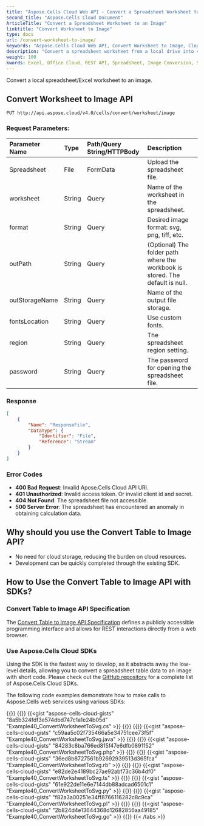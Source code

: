 ```yaml
---
title: "Aspose.Cells Cloud Web API - Convert a Spreadsheet Worksheet to an Image"
second_title: "Aspose.Cells Cloud Document"
ArticleTitle: "Convert a Spreadsheet Worksheet to an Image"
linktitle: "Convert Worksheet to Image"
type: docs
url: /convert-worksheet-to-image/
keywords: "Aspose.Cells Cloud Web API, Convert Worksheet to Image, Cloud Conversion, Image Format Conversion, Excel to Image, REST"
description: "Convert a spreadsheet worksheet from a local drive into various image formats efficiently using Aspose.Cells API."
weight: 100
kwords: Excel, Office Cloud, REST API, Spreadsheet, Image Conversion, SVG, PNG, TIFF, Cloud Services, Local to Cloud Conversion, Match all blank cells in an Excel worksheet
---
```


Convert a local spreadsheet/Excel worksheet to an image.

## **Convert Worksheet to Image API**

```http
PUT http://api.aspose.cloud/v4.0/cells/convert/worksheet/image
```

### **Request Parameters:**

| Parameter Name | Type | Path/Query String/HTTPBody | Description |
| :- | :- | :- |:- |
| Spreadsheet | File | FormData | Upload the spreadsheet file. |
| worksheet | String | Query | Name of the worksheet in the spreadsheet. |
| format | String | Query | Desired image format: svg, png, tiff, etc. |
| outPath | String | Query | (Optional) The folder path where the workbook is stored. The default is null. |
| outStorageName | String | Query | Name of the output file storage. |
| fontsLocation | String | Query | Use custom fonts. |
| region | String | Query | The spreadsheet region setting. |
| password | String | Query | The password for opening the spreadsheet file. |

### **Response**

```json
[
    {
        "Name": "ResponseFile",
        "DataType": {
            "Identifier": "File",
            "Reference": "Stream"
        }
    }
]
```

### Error Codes

- **400 Bad Request**: Invalid Apose.Cells Cloud API URI.
- **401 Unauthorized**: Invalid access token. Or invalid client id and secret.
- **404 Not Found**: The spreadsheet file not accessible.
- **500 Server Error**: The spreadsheet has encountered an anomaly in obtaining calculation data.

## Why should you use the Convert Table to Image API?

- No need for cloud storage, reducing the burden on cloud resources.
- Development can be quickly completed through the existing SDK.

## How to Use the Convert Table to Image API with SDKs?

### Convert Table to Image API Specification

The [Convert Table to Image API Specification](https://reference.aspose.cloud/cells/#/ConversionController/ConvertWorksheetToImage) defines a publicly accessible programming interface and allows for REST interactions directly from a web browser.

### Use Aspose.Cells Cloud SDKs

Using the SDK is the fastest way to develop, as it abstracts away the low-level details, allowing you to convert a spreadsheet table data to an image with short code.
Please check out the [GitHub repository](https://github.com/aspose-cells-cloud) for a complete list of Aspose.Cells Cloud SDKs.

The following code examples demonstrate how to make calls to Aspose.Cells web services using various SDKs:

{{<tabs tabTotal="8" tabID="1" tabName1="C#" tabName2="Java" tabName3="PHP" tabName4="Ruby" tabName5="Node.js" tabName6="Python" tabName7="Perl" tabName8="Go" >}}
{{<tab tabNum="1" >}}
{{<gist "aspose-cells-cloud-gists" "8a5b324fdf3e574dbd747c1a1e24b05d" "Example40_ConvertWorksheetToSvg.cs" >}}
{{</tab>}}
{{<tab tabNum="2" >}}
{{<gist "aspose-cells-cloud-gists" "c59aa5c02f735466a5e34751cee73f5f" "Example40_ConvertWorksheetToSvg.java" >}}
{{</tab>}}
{{<tab tabNum="3" >}}
{{<gist "aspose-cells-cloud-gists" "84283c8ba766ed815f47e6dfb0891152" "Example40_ConvertWorksheetToSvg.php" >}}
{{</tab>}}
{{<tab tabNum="4" >}}
{{<gist "aspose-cells-cloud-gists" "36ed8b8727561b92692939513d365fca" "Example40_ConvertWorksheetToSvg.rb" >}}
{{</tab>}}
{{<tab tabNum="5" >}}
{{<gist "aspose-cells-cloud-gists" "e82de2e4189bc27ae92abf73c36b4df0" "Example40_ConvertWorksheetToSvg.ts" >}}
{{</tab>}}
{{<tab tabNum="6" >}}
{{<gist "aspose-cells-cloud-gists" "61e922de11e6e7144db88adcad6501c1" "Example40_ConvertWorksheetToSvg.py" >}}
{{</tab>}}
{{<tab tabNum="7" >}}
{{<gist "aspose-cells-cloud-gists" "f82a3a00251e34ff8766116282c8c9ca" "Example40_ConvertWorksheetToSvg.pl" >}}
{{</tab>}}
{{<tab tabNum="8" >}}
{{<gist "aspose-cells-cloud-gists" "2b824d4e13644368d12682856aa49185" "Example40_ConvertWorksheetToSvg.go" >}}
{{</tab>}}
{{< /tabs >}}
